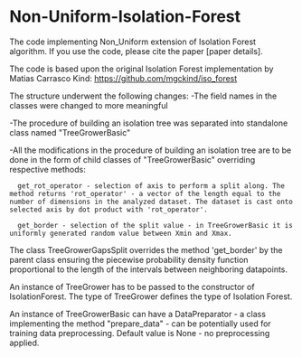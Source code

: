 # Non-Uniform-Isolation-Forest
The code implementing Non_Uniform extension of Isolation Forest algorithm.
If you use the code, please cite the paper [paper details].

The code is based upon the original Isolation Forest implementation by Matias Carrasco Kind: https://github.com/mgckind/iso_forest

The structure underwent the following changes:
  -The field names in the classes were changed to more meaningful
  
  -The procedure of building an isolation tree was separated into standalone class named "TreeGrowerBasic"
  
  -All the modifications in the procedure of building an isolation tree are to be done in the form of child classes of "TreeGrowerBasic" overriding respective methods: 
      
      get_rot_operator - selection of axis to perform a split along. The method returns 'rot_operator' - a vector of the length equal to the number of dimensions in the analyzed dataset. The dataset is cast onto selected axis by dot product with 'rot_operator'.
      
      get_border - selection of the split value - in TreeGrowerBasic it is uniformly generated random value between Xmin and Xmax.

The class TreeGrowerGapsSplit overrides the method 'get_border' by the parent class ensuring the piecewise probability density function proportional to the length of the intervals between neighboring datapoints.

An instance of TreeGrower has to be passed to the constructor of IsolationForest. The type of TreeGrower defines the type of Isolation Forest.

An instance of TreeGrowerBasic can have a DataPreparator - a class implementing the method "prepare_data" - can be potentially used for training data preprocessing. Default value is None - no preprocessing applied.
